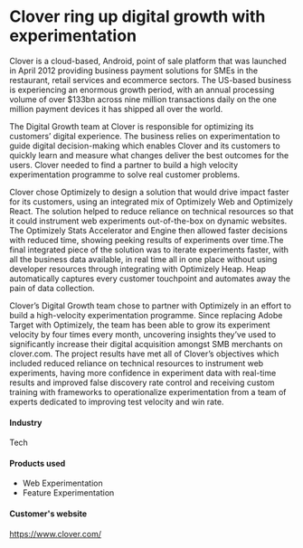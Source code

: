 # Clover ring up digital growth with experimentation

Clover is a cloud-based, Android, point of sale platform that was launched in
April 2012 providing business payment solutions for SMEs in the restaurant,
retail services and ecommerce sectors. The US-based business is experiencing an
enormous growth period, with an annual processing volume of over $133bn across
nine million transactions daily on the one million payment devices it has
shipped all over the world.

The Digital Growth team at Clover is responsible for optimizing its customers’
digital experience. The business relies on experimentation to guide digital
decision-making which enables Clover and its customers to quickly learn and
measure what changes deliver the best outcomes for the users. Clover needed to
find a partner to build a high velocity experimentation programme to solve real
customer problems.

Clover chose Optimizely to design a solution that would drive impact faster for
its customers, using an integrated mix of Optimizely Web and Optimizely React.
The solution helped to reduce reliance on technical resources so that it could
instrument web experiments out-of-the-box on dynamic websites. The Optimizely
Stats Accelerator and Engine then allowed faster decisions with reduced time,
showing peeking results of experiments over time.The final integrated piece of
the solution was to iterate experiments faster, with all the business data
available, in real time all in one place without using developer resources
through integrating with Optimizely Heap. Heap automatically captures every
customer touchpoint and automates away the pain of data collection.

Clover’s Digital Growth team chose to partner with Optimizely in an effort to
build a high-velocity experimentation programme. Since replacing Adobe Target
with Optimizely, the team has been able to grow its experiment velocity by four
times every month, uncovering insights they’ve used to significantly increase
their digital acquisition amongst SMB merchants on clover.com. The project
results have met all of Clover’s objectives which included reduced reliance on
technical resources to instrument web experiments, having more confidence in
experiment data with real-time results and improved false discovery rate control
and receiving custom training with frameworks to operationalize experimentation
from a team of experts dedicated to improving test velocity and win rate.

#### Industry

Tech

#### Products used

- Web Experimentation
- Feature Experimentation

#### Customer's website

https://www.clover.com/
